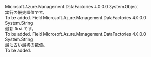<Type Name="ExecutionPriorityOrder" FullName="Microsoft.Azure.Management.DataFactories.Models.ExecutionPriorityOrder">
  <TypeSignature Language="C#" Value="public static class ExecutionPriorityOrder" />
  <TypeSignature Language="ILAsm" Value=".class public auto ansi abstract sealed beforefieldinit ExecutionPriorityOrder extends System.Object" />
  <TypeSignature Language="DocId" Value="T:Microsoft.Azure.Management.DataFactories.Models.ExecutionPriorityOrder" />
  <TypeSignature Language="VB.NET" Value="Public Class ExecutionPriorityOrder" />
  <TypeSignature Language="F#" Value="type ExecutionPriorityOrder = class" />
  <AssemblyInfo>
    <AssemblyName>Microsoft.Azure.Management.DataFactories</AssemblyName>
    <AssemblyVersion>4.0.0.0</AssemblyVersion>
  </AssemblyInfo>
  <Base>
    <BaseTypeName>System.Object</BaseTypeName>
  </Base>
  <Interfaces />
  <Docs>
    <summary>
            実行の優先順位です。
            </summary>
    <remarks>To be added.</remarks>
  </Docs>
  <Members>
    <Member MemberName="NewestFirst">
      <MemberSignature Language="C#" Value="public const string NewestFirst;" />
      <MemberSignature Language="ILAsm" Value=".field public static literal string NewestFirst" />
      <MemberSignature Language="DocId" Value="F:Microsoft.Azure.Management.DataFactories.Models.ExecutionPriorityOrder.NewestFirst" />
      <MemberSignature Language="VB.NET" Value="Public Const NewestFirst As String " />
      <MemberSignature Language="F#" Value="val mutable NewestFirst : string" Usage="Microsoft.Azure.Management.DataFactories.Models.ExecutionPriorityOrder.NewestFirst" />
      <MemberType>Field</MemberType>
      <AssemblyInfo>
        <AssemblyName>Microsoft.Azure.Management.DataFactories</AssemblyName>
        <AssemblyVersion>4.0.0.0</AssemblyVersion>
      </AssemblyInfo>
      <ReturnValue>
        <ReturnType>System.String</ReturnType>
      </ReturnValue>
      <Docs>
        <summary>
            最新 first です。
            </summary>
        <remarks>To be added.</remarks>
      </Docs>
    </Member>
    <Member MemberName="OldestFirst">
      <MemberSignature Language="C#" Value="public const string OldestFirst;" />
      <MemberSignature Language="ILAsm" Value=".field public static literal string OldestFirst" />
      <MemberSignature Language="DocId" Value="F:Microsoft.Azure.Management.DataFactories.Models.ExecutionPriorityOrder.OldestFirst" />
      <MemberSignature Language="VB.NET" Value="Public Const OldestFirst As String " />
      <MemberSignature Language="F#" Value="val mutable OldestFirst : string" Usage="Microsoft.Azure.Management.DataFactories.Models.ExecutionPriorityOrder.OldestFirst" />
      <MemberType>Field</MemberType>
      <AssemblyInfo>
        <AssemblyName>Microsoft.Azure.Management.DataFactories</AssemblyName>
        <AssemblyVersion>4.0.0.0</AssemblyVersion>
      </AssemblyInfo>
      <ReturnValue>
        <ReturnType>System.String</ReturnType>
      </ReturnValue>
      <Docs>
        <summary>
            最も古い最初の数値。
            </summary>
        <remarks>To be added.</remarks>
      </Docs>
    </Member>
  </Members>
</Type>